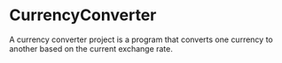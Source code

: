 # CurrencyConverter
A currency converter project is a program that converts one currency to another based on the current exchange rate.
